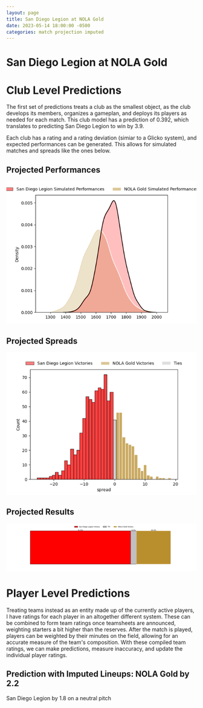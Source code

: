 ```yaml
---  
layout: page  
title: San Diego Legion at NOLA Gold  
date: 2023-05-14 18:00:00 -0500  
categories: match projection imputed  
---
```

# San Diego Legion at NOLA Gold

# Club Level Predictions


The first set of predictions treats a club as the smallest object, as the club develops its members, organizes a gameplan, and deploys its players as needed for each match. This club model has a prediction of 0.392, which translates to predicting San Diego Legion to win by 3.9.

Each club has a rating and a rating deviation (simiar to a Glicko system), and expected performances can be generated. This allows for simulated matches and spreads like the ones below.
## Projected Performances


![Projected Performances](plots/performances_2023-05-14-NOLAGold-SanDiegoLegion.png)
## Projected Spreads


![Projected Spreads](plots/spreads_2023-05-14-NOLAGold-SanDiegoLegion.png)
## Projected Results


![Projected Results](plots/resultbar_2023-05-14-NOLAGold-SanDiegoLegion.png)
# Player Level Predictions


Treating teams instead as an entity made up of the currently active players, I have ratings for each player in an altogether different system. These can be combined to form team ratings once teamsheets are announced, weighting starters a bit higher than the reserves. After the match is played, players can be weighted by their minutes on the field, allowing for an accurate measure of the team's composition. With these compiled team ratings, we can make predictions, measure inaccuracy, and update the individual player ratings.
## Prediction with Imputed Lineups: NOLA Gold by 2.2


San Diego Legion by 1.8 on a neutral pitch


